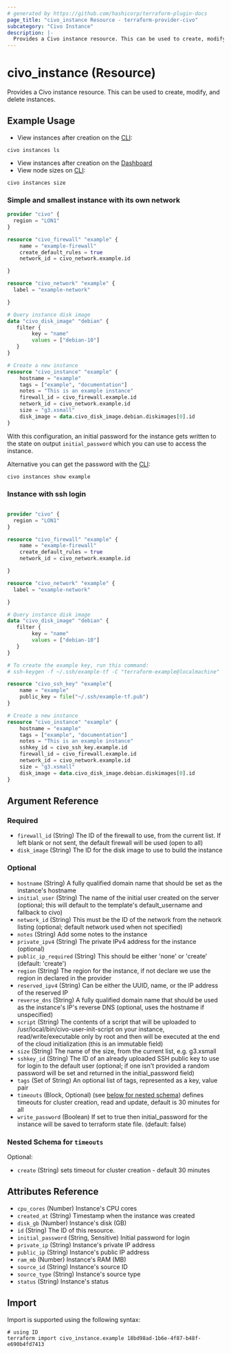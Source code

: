 ```yaml
---
# generated by https://github.com/hashicorp/terraform-plugin-docs
page_title: "civo_instance Resource - terraform-provider-civo"
subcategory: "Civo Instance"
description: |-
  Provides a Civo instance resource. This can be used to create, modify, and delete instances.
---
```


# civo_instance (Resource)

Provides a Civo instance resource. This can be used to create, modify, and delete instances.

## Example Usage

* View instances after creation on the [CLI](https://www.civo.com/docs/overview/civo-cli):
```
civo instances ls
```
* View instances after creation on the [Dashboard](https://dashboard.civo.com/instances)
* View node sizes on [CLI](https://www.civo.com/docs/overview/civo-cli):

```
civo instances size
```

### Simple and smallest instance with its own network

```terraform
provider "civo" {
  region = "LON1"
}

resource "civo_firewall" "example" {
    name = "example-firewall"
    create_default_rules = true
    network_id = civo_network.example.id

}

resource "civo_network" "example" {
  label = "example-network"

}

# Query instance disk image
data "civo_disk_image" "debian" {
   filter {
        key = "name"
        values = ["debian-10"]
   }
}

# Create a new instance
resource "civo_instance" "example" {
    hostname = "example"
    tags = ["example", "documentation"]
    notes = "This is an example instance"
    firewall_id = civo_firewall.example.id
    network_id = civo_network.example.id
    size = "g3.xsmall"
    disk_image = data.civo_disk_image.debian.diskimages[0].id
}
```

With this configuration, an initial password for the instance gets written to the state on output `initial_password` which you can use to access the instance.

Alternative you can get the password with the [CLI](https://www.civo.com/docs/overview/civo-cli):

```
civo instances show example
```

### Instance with ssh login

```terraform

provider "civo" {
  region = "LON1"
}

resource "civo_firewall" "example" {
    name = "example-firewall"
    create_default_rules = true
    network_id = civo_network.example.id

}

resource "civo_network" "example" {
  label = "example-network"

}

# Query instance disk image
data "civo_disk_image" "debian" {
   filter {
        key = "name"
        values = ["debian-10"]
   }
}

# To create the example key, run this command:
# ssh-keygen -f ~/.ssh/example-tf -C "terraform-example@localmachine"

resource "civo_ssh_key" "example"{
    name = "example"
    public_key = file("~/.ssh/example-tf.pub")
}

# Create a new instance
resource "civo_instance" "example" {
    hostname = "example"
    tags = ["example", "documentation"]
    notes = "This is an example instance"
    sshkey_id = civo_ssh_key.example.id
    firewall_id = civo_firewall.example.id
    network_id = civo_network.example.id
    size = "g3.xsmall"
    disk_image = data.civo_disk_image.debian.diskimages[0].id
}

```


## Argument Reference

### Required

- `firewall_id` (String) The ID of the firewall to use, from the current list. If left blank or not sent, the default firewall will be used (open to all)
- `disk_image` (String) The ID for the disk image to use to build the instance

### Optional

- `hostname` (String) A fully qualified domain name that should be set as the instance's hostname
- `initial_user` (String) The name of the initial user created on the server (optional; this will default to the template's default_username and fallback to civo)
- `network_id` (String) This must be the ID of the network from the network listing (optional; default network used when not specified)
- `notes` (String) Add some notes to the instance
- `private_ipv4` (String) The private IPv4 address for the instance (optional)
- `public_ip_required` (String) This should be either 'none' or 'create' (default: 'create')
- `region` (String) The region for the instance, if not declare we use the region in declared in the provider
- `reserved_ipv4` (String) Can be either the UUID, name, or the IP address of the reserved IP
- `reverse_dns` (String) A fully qualified domain name that should be used as the instance's IP's reverse DNS (optional, uses the hostname if unspecified)
- `script` (String) The contents of a script that will be uploaded to /usr/local/bin/civo-user-init-script on your instance, read/write/executable only by root and then will be executed at the end of the cloud initialization (this is an immutable field)
- `size` (String) The name of the size, from the current list, e.g. g3.xsmall
- `sshkey_id` (String) The ID of an already uploaded SSH public key to use for login to the default user (optional; if one isn't provided a random password will be set and returned in the initial_password field)
- `tags` (Set of String) An optional list of tags, represented as a key, value pair
- `timeouts` (Block, Optional) (see [below for nested schema](#nestedblock--timeouts)) defines timeouts for cluster creation, read and update, default is 30 minutes for all
- `write_password` (Boolean) If set to true then initial_password for the instance will be saved to terraform state file. (default: false)

<a id="nestedblock--timeouts"></a>
### Nested Schema for `timeouts`

Optional:

- `create` (String) sets timeout for cluster creation - default 30 minutes

## Attributes Reference

- `cpu_cores` (Number) Instance's CPU cores
- `created_at` (String) Timestamp when the instance was created
- `disk_gb` (Number) Instance's disk (GB)
- `id` (String) The ID of this resource.
- `initial_password` (String, Sensitive) Initial password for login
- `private_ip` (String) Instance's private IP address
- `public_ip` (String) Instance's public IP address
- `ram_mb` (Number) Instance's RAM (MB)
- `source_id` (String) Instance's source ID
- `source_type` (String) Instance's source type
- `status` (String) Instance's status



## Import

Import is supported using the following syntax:

```shell
# using ID
terraform import civo_instance.example 18bd98ad-1b6e-4f87-b48f-e690b4fd7413
```
